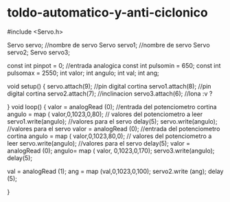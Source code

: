 # toldo-automatico-y-anti-ciclonico

#include <Servo.h>

Servo servo;  //nombre de servo
Servo servo1;   //nombre de servo
Servo servo2;
Servo servo3;

const int pinpot = 0; //entrada analogica
const int pulsomin = 650;
const int pulsomax = 2550;
int valor;
int angulo;
int val;
int ang;

void setup() {
  servo.attach(9);   //pin digital cortina
  servo1.attach(8);   //pin digital cortina
  servo2.attach(7);  //inclinacion
  servo3.attach(6); //lona :v ?

}
void loop() {
  valor = analogRead (0);   //entrada del potenciometro cortina
  angulo = map ( valor,0,1023,0,80); // valores del potenciometro a leer
  servo1.write(angulo);    //valores para el servo
  delay(5);
  servo.write(angulo);    //valores para el servo
  valor = analogRead (0);   //entrada del potenciometro cortina
  angulo = map ( valor,0,1023,80,0); // valores del potenciometro a leer
  servo.write(angulo);    //valores para el servo
  delay(5);
  valor = analogRead (0);
  angulo= map ( valor, 0,1023,0,170);
  servo3.write(angulo);
  delay(5);
  
  val = analogRead (1);
  ang = map (val,0,1023,0,100);
  servo2.write (ang);
  delay (5);
  
}
